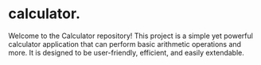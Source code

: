 # calculator.
Welcome to the Calculator repository! This project is a simple yet powerful calculator application that can perform basic arithmetic operations and more. It is designed to be user-friendly, efficient, and easily extendable.
